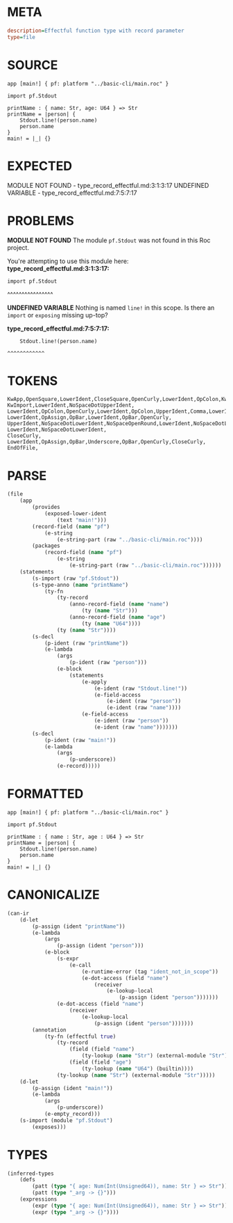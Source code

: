 # META
~~~ini
description=Effectful function type with record parameter
type=file
~~~
# SOURCE
~~~roc
app [main!] { pf: platform "../basic-cli/main.roc" }

import pf.Stdout

printName : { name: Str, age: U64 } => Str
printName = |person| {
    Stdout.line!(person.name)
    person.name
}
main! = |_| {}
~~~
# EXPECTED
MODULE NOT FOUND - type_record_effectful.md:3:1:3:17
UNDEFINED VARIABLE - type_record_effectful.md:7:5:7:17
# PROBLEMS
**MODULE NOT FOUND**
The module `pf.Stdout` was not found in this Roc project.

You're attempting to use this module here:
**type_record_effectful.md:3:1:3:17:**
```roc
import pf.Stdout
```
^^^^^^^^^^^^^^^^


**UNDEFINED VARIABLE**
Nothing is named `line!` in this scope.
Is there an `import` or `exposing` missing up-top?

**type_record_effectful.md:7:5:7:17:**
```roc
    Stdout.line!(person.name)
```
    ^^^^^^^^^^^^


# TOKENS
~~~zig
KwApp,OpenSquare,LowerIdent,CloseSquare,OpenCurly,LowerIdent,OpColon,KwPlatform,StringStart,StringPart,StringEnd,CloseCurly,
KwImport,LowerIdent,NoSpaceDotUpperIdent,
LowerIdent,OpColon,OpenCurly,LowerIdent,OpColon,UpperIdent,Comma,LowerIdent,OpColon,UpperIdent,CloseCurly,OpFatArrow,UpperIdent,
LowerIdent,OpAssign,OpBar,LowerIdent,OpBar,OpenCurly,
UpperIdent,NoSpaceDotLowerIdent,NoSpaceOpenRound,LowerIdent,NoSpaceDotLowerIdent,CloseRound,
LowerIdent,NoSpaceDotLowerIdent,
CloseCurly,
LowerIdent,OpAssign,OpBar,Underscore,OpBar,OpenCurly,CloseCurly,
EndOfFile,
~~~
# PARSE
~~~clojure
(file
	(app
		(provides
			(exposed-lower-ident
				(text "main!")))
		(record-field (name "pf")
			(e-string
				(e-string-part (raw "../basic-cli/main.roc"))))
		(packages
			(record-field (name "pf")
				(e-string
					(e-string-part (raw "../basic-cli/main.roc"))))))
	(statements
		(s-import (raw "pf.Stdout"))
		(s-type-anno (name "printName")
			(ty-fn
				(ty-record
					(anno-record-field (name "name")
						(ty (name "Str")))
					(anno-record-field (name "age")
						(ty (name "U64"))))
				(ty (name "Str"))))
		(s-decl
			(p-ident (raw "printName"))
			(e-lambda
				(args
					(p-ident (raw "person")))
				(e-block
					(statements
						(e-apply
							(e-ident (raw "Stdout.line!"))
							(e-field-access
								(e-ident (raw "person"))
								(e-ident (raw "name"))))
						(e-field-access
							(e-ident (raw "person"))
							(e-ident (raw "name")))))))
		(s-decl
			(p-ident (raw "main!"))
			(e-lambda
				(args
					(p-underscore))
				(e-record)))))
~~~
# FORMATTED
~~~roc
app [main!] { pf: platform "../basic-cli/main.roc" }

import pf.Stdout

printName : { name : Str, age : U64 } => Str
printName = |person| {
	Stdout.line!(person.name)
	person.name
}
main! = |_| {}
~~~
# CANONICALIZE
~~~clojure
(can-ir
	(d-let
		(p-assign (ident "printName"))
		(e-lambda
			(args
				(p-assign (ident "person")))
			(e-block
				(s-expr
					(e-call
						(e-runtime-error (tag "ident_not_in_scope"))
						(e-dot-access (field "name")
							(receiver
								(e-lookup-local
									(p-assign (ident "person")))))))
				(e-dot-access (field "name")
					(receiver
						(e-lookup-local
							(p-assign (ident "person")))))))
		(annotation
			(ty-fn (effectful true)
				(ty-record
					(field (field "name")
						(ty-lookup (name "Str") (external-module "Str")))
					(field (field "age")
						(ty-lookup (name "U64") (builtin))))
				(ty-lookup (name "Str") (external-module "Str")))))
	(d-let
		(p-assign (ident "main!"))
		(e-lambda
			(args
				(p-underscore))
			(e-empty_record)))
	(s-import (module "pf.Stdout")
		(exposes)))
~~~
# TYPES
~~~clojure
(inferred-types
	(defs
		(patt (type "{ age: Num(Int(Unsigned64)), name: Str } => Str"))
		(patt (type "_arg -> {}")))
	(expressions
		(expr (type "{ age: Num(Int(Unsigned64)), name: Str } => Str"))
		(expr (type "_arg -> {}"))))
~~~
